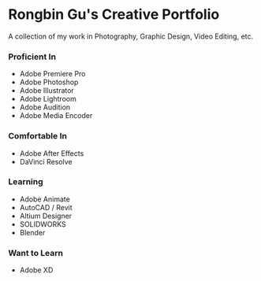 # Rongbin Gu's Creative Portfolio
A collection of my work in Photography, Graphic Design, Video Editing, etc.

### Proficient In

- Adobe Premiere Pro
- Adobe Photoshop
- Adobe Illustrator
- Adobe Lightroom
- Adobe Audition
- Adobe Media Encoder

### Comfortable In

- Adobe After Effects
- DaVinci Resolve

### Learning

- Adobe Animate
- AutoCAD / Revit
- Altium Designer
- SOLIDWORKS
- Blender

### Want to Learn

- Adobe XD